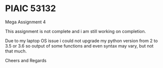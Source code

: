 # PIAIC 53132
Mega Assignment 4

This assignment is not complete and i am still working on completion.

Due to my laptop OS issue i could not upgrade my python version from 2 to 3.5 or 3.6 so output of some functions and even syntax may vary, but not that much.


Cheers and Regards

